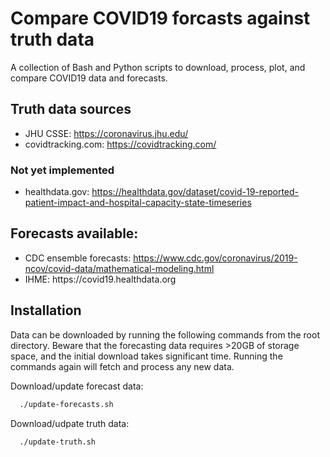 # Compare COVID19 forcasts against truth data

A collection of Bash and Python scripts to download, process, plot, and compare COVID19 data and forecasts.

## Truth data sources

- JHU CSSE: https://coronavirus.jhu.edu/
- covidtracking.com: https://covidtracking.com/

### Not yet implemented

- healthdata.gov: https://healthdata.gov/dataset/covid-19-reported-patient-impact-and-hospital-capacity-state-timeseries

## Forecasts available:

- CDC ensemble forecasts: https://www.cdc.gov/coronavirus/2019-ncov/covid-data/mathematical-modeling.html
- IHME: https://covid19.­healthdata.org

## Installation

Data can be downloaded by running the following commands from the root directory. Beware that the forecasting data requires >20GB of storage space, and the initial download takes significant time. Running the commands again will fetch and process any new data.

Download/update forecast data:
```bash
  ./update-forecasts.sh
```

Download/udpate truth data:
```bash
  ./update-truth.sh
```
